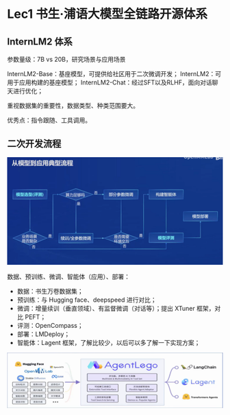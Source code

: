 # Lec1 书生·浦语大模型全链路开源体系

## InternLM2 体系

参数量级：7B vs 20B，研究场景与应用场景

InternLM2-Base：基座模型，可提供给社区用于二次微调开发；
InternLM2：可用于应用构建的基座模型；
InternLM2-Chat：经过SFT以及RLHF，面向对话聊天进行优化；

重视数据集的重要性，数据类型、种类范围要大。

优秀点：指令跟随、工具调用。

## 二次开发流程

![alt text](pic/1-1.png)

数据、预训练、微调、智能体（应用）、部署：
+ 数据：书生万卷数据集；
+ 预训练：与 Hugging face、deepspeed 进行对比；
+ 微调：增量续训（垂直领域）、有监督微调（对话等）；提出 XTuner 框架，对比 PEFT；
+ 评测：OpenCompass；
+ 部署：LMDeploy；
+ 智能体：Lagent 框架，了解比较少，以后可以多了解一下实现方案；

![alt text](pic/1-2.png)